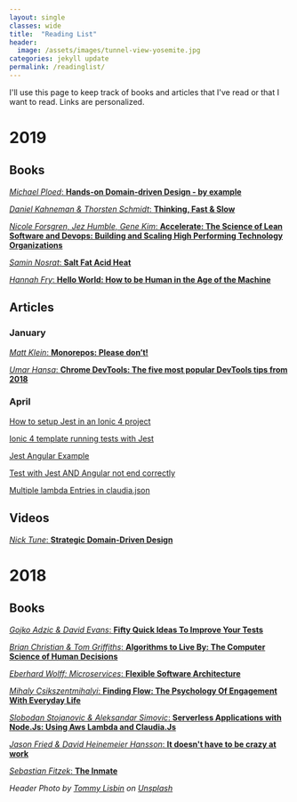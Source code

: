 ```yaml
---
layout: single
classes: wide
title:  "Reading List"
header:
  image: /assets/images/tunnel-view-yosemite.jpg
categories: jekyll update
permalink: /readinglist/
---
```


I'll use this page to keep track of books and articles that I've read or that I want to read. Links are personalized.

# 2019

## Books

[_Michael Ploed_: __Hands-on Domain-driven Design - by example__](https://leanpub.com/ddd-by-example)

[_Daniel Kahneman & Thorsten Schmidt_: __Thinking, Fast & Slow__](https://amzn.to/2Rs4t1m)

[_Nicole Forsgren, Jez Humble, Gene Kim_: __Accelerate: The Science of Lean Software and Devops: Building and Scaling High Performing Technology Organizations__](https://amzn.to/2H6Jzkp)

[_Samin Nosrat_: __Salt Fat Acid Heat__](https://amzn.to/2l75MnS)

[_Hannah Fry_: __Hello World: How to be Human in the Age of the Machine__](https://amzn.to/2R5RIKn)

## Articles

### January

[_Matt Klein_: __Monorepos: Please don’t!__](https://medium.com/@mattklein123/monorepos-please-dont-e9a279be011b)

[_Umar Hansa_: __Chrome DevTools: The five most popular DevTools tips from 2018__](https://umaar.com/dev-tips/190-five-popular-2018-tips/)

### April

[How to setup Jest in an Ionic 4 project](https://medium.com/@gregor.woiwode/how-to-setup-jest-in-an-ionic-4-project-ff1e5b72dd79)

[Ionic 4 template running tests with Jest](https://github.com/GregOnNet/ionic-4-jest-setup)

[Jest Angular Example](https://github.com/McKratt/jest-angular-example)

[Test with Jest AND Angular not end correctly](https://github.com/pact-foundation/pact-js/issues/213#issuecomment-423175705)

[Multiple lambda Entries in claudia.json](https://github.com/claudiajs/claudia/issues/16)

## Videos

[_Nick Tune_: __Strategic Domain-Driven Design__](https://www.youtube.com/watch?v=hNW8bdTw_IU)


# 2018

## Books

[_Gojko Adzic & David Evans_: __Fifty Quick Ideas To Improve Your Tests__](https://amzn.to/2QlfJYO)

[_Brian Christian & Tom Griffiths_: __Algorithms to Live By: The Computer Science of Human Decisions__](https://amzn.to/2RbnWnK)

[_Eberhard Wolff: Microservices_: __Flexible Software Architecture__](https://amzn.to/2R5syvq)

[_Mihaly Csikszentmihalyi_: __Finding Flow: The Psychology Of Engagement With Everyday Life__](https://amzn.to/2RB9lBr)

[_Slobodan Stojanovic & Aleksandar Simovic_: __Serverless Applications with Node.Js: Using Aws Lambda and Claudia.Js__](https://amzn.to/2CMVShs)

[_Jason Fried & David Heinemeier Hansson_: __It doesn't have to be crazy at work__](https://amzn.to/2R9a79h)

[_Sebastian Fitzek_: __The Inmate__](https://amzn.to/2Rbok5G)


_Header Photo by [Tommy Lisbin][tommy-lisbin] on [Unsplash](https://unsplash.com/)_

[tommy-lisbin]: https://unsplash.com/photos/Yyo9XS2mkSQ?utm_source=unsplash&utm_medium=referral&utm_content=creditCopyText
